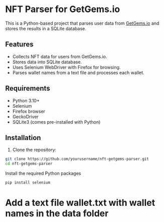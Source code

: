 # NFT Parser for GetGems.io

This is a Python-based project that parses user data from [GetGems.io](https://getgems.io/) and stores the results in a SQLite database.

## Features
- Collects NFT data for users from GetGems.io.
- Stores data into SQLite database.
- Uses Selenium WebDriver with Firefox for browsing.
- Parses wallet names from a text file and processes each wallet.

## Requirements

- Python 3.10+
- Selenium
- Firefox browser
- GeckoDriver
- SQLite3 (comes pre-installed with Python)

## Installation

1. Clone the repository:

```bash
git clone https://github.com/yourusername/nft-getgems-parser.git
cd nft-getgems-parser
```

Install the required Python packages
```bash
pip install selenium
```
# Add a text file wallet.txt with wallet names in the data folder
